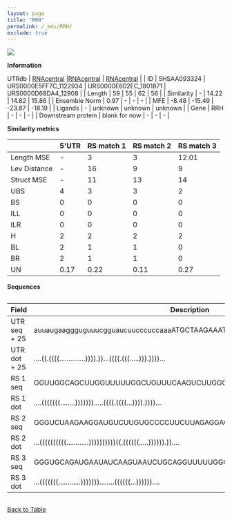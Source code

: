 ```yaml
---
layout: page
title: "RRH"
permalink: /_mds/RRH/
exclude: true
---
```




![](../../alns_9.28.22/aln_5HSAA093324_0.977.png?raw=true)


**Information**
<div style="overflow-x:auto;" markdown="block>
| | 5'UTR       | RS match 1   | RS match 2  | RS match 3 |
| ---- | ----------- | ----------- | ----------- | ----------- |
| Link | <a href="http://utrdb.ba.itb.cnr.it/getutr/5HSAA093324/1" target="_blank" rel="noopener noreferrer">UTRdb</a>   | <a href="https://rnacentral.org/rna/URS0000E5FF7C/1122934" target="_blank" rel="noopener noreferrer">RNAcentral</a>     |<a href="https://rnacentral.org/rna/URS0000E602EC/1801871" target="_blank" rel="noopener noreferrer">RNAcentral</a>  | <a href="https://rnacentral.org/rna/URS0000D68DA4/12908" target="_blank" rel="noopener noreferrer">RNAcentral</a>   |
| ID | 5HSAA093324     | URS0000E5FF7C_1122934     | URS0000E602EC_1801871     | URS0000D68DA4_12908     |
| Length | 59     |  55    | 62   |  56    |
| Similarity | - | 14.22 | 14.82 | 15.86 |
| Ensemble Norm | 0.97 | - | - | - |
| MFE | -8.48 | -15.49 | -23.87 | -18.19 |
| Ligands | - | unknown | unknown | unknown |
| Gene | RRH | - | - | - |
| Downstream protein | blank for now    |    -    | -  | - |
</div>

**Similarity metrics**

| | 5'UTR       | RS match 1   | RS match 2  | RS match 3 |
| ---- | ----------- | ----------- | ----------- | ----------- |
| Length MSE | - | 3 | 3 | 12.01 |
| Lev Distance | - | 16 | 9 | 9 |
| Struct MSE | - | 11 | 13 | 14 |
| UBS| 4 | 3 | 3 | 2 |
| BS | 0 | 0 | 0 | 0 |
| ILL | 0 | 0 | 0 | 0 |
| ILR | 0 | 0 | 0 | 0 |
| H | 2 | 2 | 2 | 2 |
| BL | 2 | 1 | 1 | 0 |
| BR | 2 | 1 | 1 | 0 |
| UN | 0.17 | 0.22 | 0.11 | 0.27 |

**Sequences**


<div style="overflow-x:auto;">

<table>
<colgroup>
<col width="30%" />
<col width="70%" />
</colgroup>
<thead>
<tr class="header">
<th>Field</th>
<th>Description</th>
</tr>
</thead>
<tbody>
<tr>
<td markdown="span">UTR seq + 25 </td>
<td markdown="span"> auuaugaaggguguuucgguaucuucccuccaaaATGCTAAGAAATAATTTAGGCAACA </td>
</tr>
<tr>
<td markdown="span">UTR dot + 25  </td>
<td markdown="span"> ....((.((((..............)))).))...((((.(((.....))).))))...
</td>
</tr>


<tr>
<td markdown="span">RS 1 seq </td>
<td markdown="span"> GGUUGGCAGCUUGGUUUUUGGCUGUUUCAAGUCUUGGCUUAUAGGGUGGAGAGCU
</td>
</tr>


<tr>
<td markdown="span">RS 1 dot </td>
<td markdown="span"> ....(((((((........))))))).....((((.((((...)))).))))...
</td>
</tr>


<tr>
<td markdown="span">RS 2 seq </td>
<td markdown="span"> GGGUCUAAGAAGGAUGUCUUGUGCCCCUUCUUAGAGGAGGUUCGGUGGUCGGGCCGCCAUCU
</td>
</tr>


<tr>
<td markdown="span">RS 2 dot </td>
<td markdown="span"> ...((((((((((............))))))))))((.((((((.....)))))).))....
</td>
</tr>


<tr>
<td markdown="span">RS 3 seq </td>
<td markdown="span"> GGGUGCAGAUGAAUAUCAAGUAAUCUGCAGGUUUUUGGGUGGUCGGGCCGCCAUCC
</td>
</tr>


<tr>
<td markdown="span">RS 3 dot </td>
<td markdown="span"> ...(((((((............)))))))........((((((...))))))....
</td>
</tr>

</tbody>
</table>


</div>


[Back to Table](../../display)

